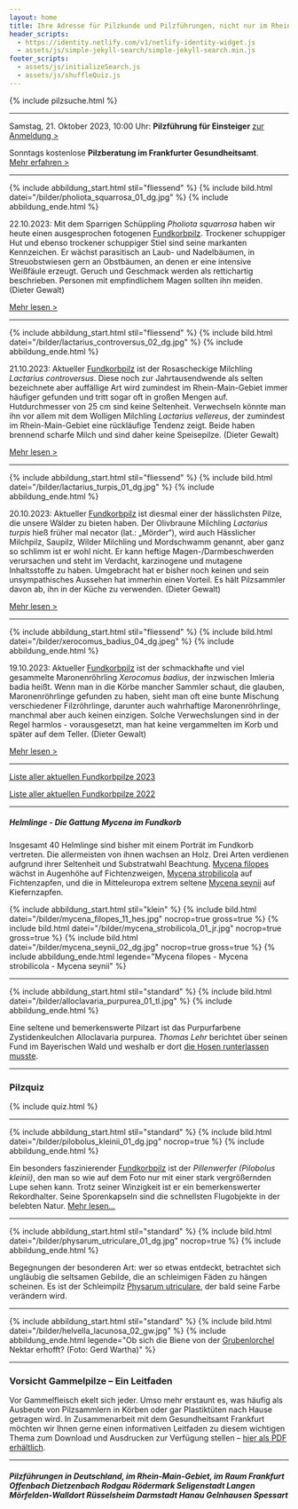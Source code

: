 ```yaml
---
layout: home
title: Ihre Adresse für Pilzkunde und Pilzführungen, nicht nur im Rhein-Main-Gebiet
header_scripts:
  - https://identity.netlify.com/v1/netlify-identity-widget.js
  - assets/js/simple-jekyll-search/simple-jekyll-search.min.js
footer_scripts:
  - assets/js/initializeSearch.js
  - assets/js/shuffleQuiz.js
---
```

{% include pilzsuche.html %}

- - -

Samstag, 21. Oktober 2023, 10:00 Uhr: **Pilzführung für Einsteiger**
[zur Anmeldung >](/termine)

Sonntags kostenlose **Pilzberatung im Frankfurter Gesundheitsamt**.\
[Mehr erfahren >](/termine)

- - -

{% include abbildung_start.html stil="fliessend" %}
{% include bild.html datei="/bilder/pholiota_squarrosa_01_dg.jpg" %}
{% include abbildung_ende.html %}

22.10.2023: Mit dem Sparrigen Schüppling *Pholiota squarrosa* haben wir heute einen ausgesprochen fotogenen [Fundkorbpilz](AA "Glossar-"). Trockener schuppiger Hut und ebenso trockener schuppiger Stiel sind seine markanten Kennzeichen. Er wächst parasitisch an Laub- und Nadelbäumen, in Streuobstwiesen gern an Obstbäumen, an denen er eine intensive Weißfäule erzeugt. Geruch und Geschmack werden als rettichartig beschrieben. Personen mit empfindlichem Magen sollten ihn meiden. (Dieter Gewalt)

[Mehr lesen >](/pilze/pholiota-squarrosa-sparriger-schüppling)

<div style="clear:  both"></div>

- - -

{% include abbildung_start.html stil="fliessend" %}
{% include bild.html datei="/bilder/lactarius_controversus_02_dg.jpg" %}
{% include abbildung_ende.html %}

21.10.2023: Aktueller [Fundkorbpilz](AA "Glossar-") ist der Rosascheckige Milchling *Lactarius controversus*. Diese noch zur Jahrtausendwende als selten bezeichnete aber auffällige Art wird zumindest im Rhein-Main-Gebiet immer häufiger gefunden und tritt sogar oft in großen Mengen auf. Hutdurchmesser von 25 cm sind keine Seltenheit. Verwechseln könnte man ihn vor allem mit dem Wolligen Milchling *Lactarius vellereus*, der zumindest im Rhein-Main-Gebiet eine rückläufige Tendenz zeigt. Beide haben brennend scharfe Milch und sind daher keine Speisepilze. (Dieter Gewalt)

[Mehr lesen >](/pilze/lactarius-controversus-rosascheckiger-milchling)

<div style="clear:  both"></div>

- - -

{% include abbildung_start.html stil="fliessend" %}
{% include bild.html datei="/bilder/lactarius_turpis_01_dg.jpg" %}
{% include abbildung_ende.html %}

20.10.2023: Aktueller [Fundkorbpilz](AA "Glossar-") ist diesmal einer der hässlichsten Pilze, die unsere Wälder zu bieten haben. Der Olivbraune Milchling *Lactarius turpis* hieß früher mal necator (lat.: „Mörder“),  wird auch Hässlicher Milchpilz, Saupilz, Wilder Milchling und Mordschwamm genannt, aber ganz so schlimm ist er wohl nicht. Er kann heftige Magen-/Darmbeschwerden verursachen und steht im Verdacht, karzinogene und mutagene Inhaltsstoffe zu haben. Umgebracht hat er bisher noch keinen und sein unsympathisches Aussehen hat immerhin einen Vorteil. Es hält Pilzsammler davon ab, ihn in der Küche zu verwenden. (Dieter Gewalt)

[Mehr lesen >](/pilze/lactarius-turpis-olivbrauner-milchling)

<div style="clear:  both"></div>

- - -

{% include abbildung_start.html stil="fliessend" %}
{% include bild.html datei="/bilder/xerocomus_badius_04_dg.jpeg" %}
{% include abbildung_ende.html %}

19.10.2023: Aktueller [Fundkorbpilz](AA "Glossar-") ist der schmackhafte und viel gesammelte Maronenröhrling *Xerocomus badius*, der inzwischen Imleria badia heißt. Wenn man in die Körbe mancher Sammler schaut, die glauben, Maronenröhrlinge gefunden zu haben, sieht man oft eine bunte Mischung verschiedener Filzröhrlinge, darunter  auch wahrhaftige Maronenröhrlinge, manchmal aber auch keinen einzigen. Solche Verwechslungen sind in der Regel harmlos - vorausgesetzt, man hat keine vergammelten im Korb und später auf dem Teller. (Dieter Gewalt)

[Mehr lesen >](/pilze/xerocomus-badius-maronenröhrling)

<div style="clear:  both"></div>

- - -

[Liste aller aktuellen Fundkorbpilze 2023](/artikel/liste-aller-aktuellen-fundkorbpilze-2023.html)

[Liste aller aktuellen Fundkorbpilze 2022](/artikel/liste-aller-aktuellen-fundkorbpilze-2022.html)

- - -

##### Helmlinge - Die Gattung *Mycena* im Fundkorb

Insgesamt 40 Helmlinge sind bisher mit einem Porträt im Fundkorb vertreten. Die allermeisten von ihnen wachsen an Holz. Drei Arten verdienen aufgrund ihrer Seltenheit und Substratwahl Beachtung. [Mycena filopes](/pilze/mycena-filopes-zerbrechlicher-fadenhelmling) wächst in Augenhöhe auf Fichtenzweigen, [Mycena strobilicola](/pilze/mycena-strobilicola-fichtenzapfenhelmling) auf Fichtenzapfen, und die in Mitteleuropa extrem seltene [Mycena seynii](/pilze/mycena-seynii-mediterraner-kiefernzapfenhelmling) auf Kiefernzapfen.

{% include abbildung_start.html stil="klein" %}
{% include bild.html datei="/bilder/mycena_filopes_11_hes.jpg" nocrop=true gross=true %}
{% include bild.html datei="/bilder/mycena_strobilicola_01_jr.jpg" nocrop=true gross=true %}
{% include bild.html datei="/bilder/mycena_seynii_02_dg.jpg" nocrop=true gross=true %}
{% include abbildung_ende.html legende="Mycena filopes - Mycena strobilicola - Mycena seynii" %}

- - -

{% include abbildung_start.html stil="standard" %}
{% include bild.html datei="/bilder/alloclavaria_purpurea_01_tl.jpg" %}
{% include abbildung_ende.html %}

Eine seltene und bemerkenswerte Pilzart ist das Purpurfarbene Zystidenkeulchen Alloclavaria purpurea. *Thomas Lehr* berichtet über seinen Fund im Bayerischen Wald und weshalb er dort [die Hosen runterlassen musste](/pilze/alloclavaria-purpurea-purpurfarbenes-zystidenkeulchen).

- - -

### Pilzquiz

{% include quiz.html %}

- - -

{% include abbildung_start.html stil="standard" %}
{% include bild.html datei="/bilder/pilobolus_kleinii_01_dg.jpg" nocrop=true %}
{% include abbildung_ende.html %}

Ein besonders faszinierender [Fundkorbpilz](AA "Glossar-") ist der *Pillenwerfer (Pilobolus kleinii)*, den man so wie auf dem Foto nur mit einer stark vergrößernden Lupe sehen kann. Trotz seiner Winzigkeit ist er ein bemerkenswerter Rekordhalter. Seine Sporenkapseln sind die schnellsten Flugobjekte in der belebten Natur. [Mehr lesen...](/pilze/pilobolus-kleinii-pillenwerfer)

- - -

{% include abbildung_start.html stil="standard" %}
{% include bild.html datei="/bilder/physarum_utriculare_01_dg.jpg" nocrop=true %}
{% include abbildung_ende.html %}

Begegnungen der besonderen Art: wer so etwas entdeckt, betrachtet sich ungläubig die seltsamen Gebilde, die an schleimigen Fäden zu hängen scheinen. Es ist der Schleimpilz [Physarum utriculare](/pilze/physarum-utriculare-fadenfruchtschleimpilz), der bald seine Farbe verändern wird.

- - -

{% include abbildung_start.html stil="standard" %}
{% include bild.html datei="/bilder/helvella_lacunosa_02_gw.jpg" %}
{% include abbildung_ende.html legende="Ob sich die Biene von der <a href='/pilze/helvella-lacunosa-grubenlorchel'>Grubenlorchel</a> Nektar erhofft?  (Foto: Gerd Wartha)" %}

- - -

### Vorsicht Gammelpilze – Ein Leitfaden

Vor Gammelfleisch ekelt sich jeder. Umso mehr erstaunt es, was häufig als Ausbeute von Pilzsammlern in Körben oder gar Plastiktüten nach Hause getragen wird. In Zusammenarbeit mit dem Gesundheitsamt Frankfurt möchten wir Ihnen gerne einen informativen Leitfaden zu diesem wichtigen Thema zum Download und Ausdrucken zur Verfügung stellen – [hier als PDF erhältlich](/assets/docs/Fundkorb.de-Gammelpilze.pdf).

- - -

##### Pilzführungen in Deutschland, im Rhein-Main-Gebiet, im Raum Frankfurt Offenbach Dietzenbach Rodgau Rödermark Seligenstadt Langen Mörfelden-Walldort Rüsselsheim Darmstadt Hanau Gelnhausen Spessart